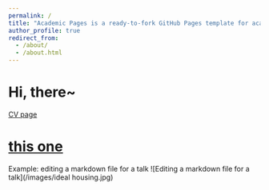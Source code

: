 ```yaml
---
permalink: /
title: "Academic Pages is a ready-to-fork GitHub Pages template for academic personal websites"
author_profile: true
redirect_from: 
  - /about/
  - /about.html
---
```


Hi, there~
======
[CV page](https://wanbint.github.io/0//cv/)
# [this one](https://github.com/academicpages/academicpages.github.io/blob/master/talkmap.ipynb)

Example: editing a markdown file for a talk
![Editing a markdown file for a talk](/images/ideal housing.jpg)


